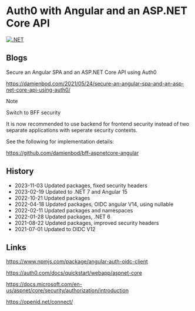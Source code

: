 # Auth0 with Angular and an ASP.NET Core API

[![.NET](https://github.com/damienbod/Auth0AngularAspNetCoreApi/workflows/.NET/badge.svg)](https://github.com/damienbod/Auth0AngularAspNetCoreApi/actions?query=workflow%3A.NET) 

## Blogs

Secure an Angular SPA and an ASP.NET Core API using Auth0

https://damienbod.com/2021/05/24/secure-an-angular-spa-and-an-asp-net-core-api-using-auth0/

> [!NOTE]  
> Switch to BFF security
>
> It is now recommended to use backend for frontend security instead of two separate applications with seperate security contexts. 
> 
> See the following for implementation details:
> 
> https://github.com/damienbod/bff-aspnetcore-angular

## History

- 2023-11-03 Updated packages, fixed security headers
- 2023-02-19 Updated to .NET 7 and Angular 15
- 2022-10-21 Updated packages
- 2022-04-18 Updated packages, OIDC angular V14, using nullable
- 2022-02-11 Updated packages and namespaces
- 2022-01-28 Updated packages, .NET 6
- 2021-08-22 Updated packages, improved security headers
- 2021-07-01 Updated to OIDC V12

## Links

https://www.npmjs.com/package/angular-auth-oidc-client

https://auth0.com/docs/quickstart/webapp/aspnet-core

https://docs.microsoft.com/en-us/aspnet/core/security/authorization/introduction

https://openid.net/connect/

